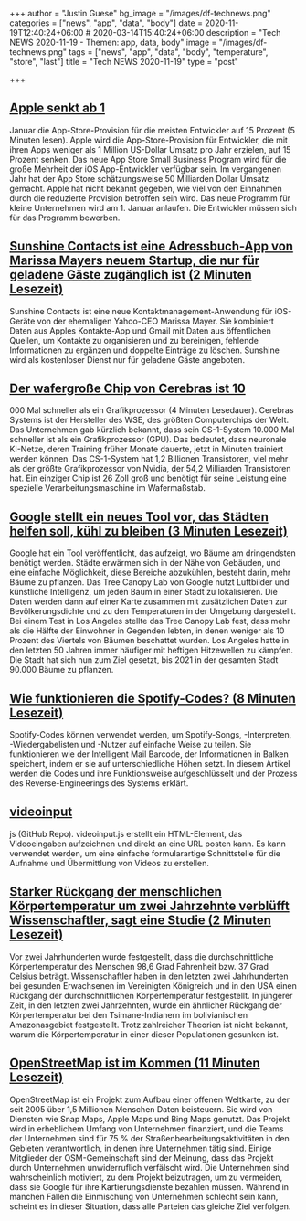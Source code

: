+++
author = "Justin Guese"
bg_image = "/images/df-technews.png"
categories = ["news", "app", "data", "body"]
date = 2020-11-19T12:40:24+06:00 # 2020-03-14T15:40:24+06:00
description = "Tech NEWS 2020-11-19 - Themen: app, data, body"
image = "/images/df-technews.png"
tags = ["news", "app", "data", "body", "temperature", "store", "last"]
title = "Tech NEWS 2020-11-19"
type = "post"

+++

## [Apple senkt ab 1](https://www.theverge.com/2020/11/18/21572302/apple-app-store-small-business-program-commission-cut-15-percent-reduction?scrolla=5eb6d68b7fedc32c19ef33b4/1/01000175e06044b5-861e0bc3-d554-4e9e-ab46-fd5d40271b42-000000/kvhhcz3pXi7SPXKNKyUsLT_ao1ENV10cYwDyV61CaXs=168)

 Januar die App-Store-Provision für die meisten Entwickler auf 15 Prozent (5 Minuten lesen). Apple wird die App-Store-Provision für Entwickler, die mit ihren Apps weniger als 1 Million US-Dollar Umsatz pro Jahr erzielen, auf 15 Prozent senken. Das neue App Store Small Business Program wird für die große Mehrheit der iOS App-Entwickler verfügbar sein. Im vergangenen Jahr hat der App Store schätzungsweise 50 Milliarden Dollar Umsatz gemacht. Apple hat nicht bekannt gegeben, wie viel von den Einnahmen durch die reduzierte Provision betroffen sein wird. Das neue Programm für kleine Unternehmen wird am 1. Januar anlaufen. Die Entwickler müssen sich für das Programm bewerben.

## [Sunshine Contacts ist eine Adressbuch-App von Marissa Mayers neuem Startup, die nur für geladene Gäste zugänglich ist (2 Minuten Lesezeit)](https://www.theverge.com/2020/11/18/21573680/sunshine-contacts-lumi-labs-ios-app-address-book-emails-phone-numbers-sync/1/01000175e06044b5-861e0bc3-d554-4e9e-ab46-fd5d40271b42-000000/BCVNcZ9QoHDLgrh9Ni_t6nM5gC6UgWyDrpMlvec7noY=168)

 Sunshine Contacts ist eine neue Kontaktmanagement-Anwendung für iOS-Geräte von der ehemaligen Yahoo-CEO Marissa Mayer. Sie kombiniert Daten aus Apples Kontakte-App und Gmail mit Daten aus öffentlichen Quellen, um Kontakte zu organisieren und zu bereinigen, fehlende Informationen zu ergänzen und doppelte Einträge zu löschen. Sunshine wird als kostenloser Dienst nur für geladene Gäste angeboten.

## [Der wafergroße Chip von Cerebras ist 10](https://venturebeat.com/2020/11/17/cerebras-wafer-size-chip-is-10000-times-faster-than-a-gpu/amp//1/01000175e06044b5-861e0bc3-d554-4e9e-ab46-fd5d40271b42-000000/wMXEJAOClTZw4bVCyRxpvt7m3sBY-cmtf7PoJIABs08=168)

000 Mal schneller als ein Grafikprozessor (4 Minuten Lesedauer). Cerebras Systems ist der Hersteller des WSE, des größten Computerchips der Welt. Das Unternehmen gab kürzlich bekannt, dass sein CS-1-System 10.000 Mal schneller ist als ein Grafikprozessor (GPU). Das bedeutet, dass neuronale KI-Netze, deren Training früher Monate dauerte, jetzt in Minuten trainiert werden können. Das CS-1-System hat 1,2 Billionen Transistoren, viel mehr als der größte Grafikprozessor von Nvidia, der 54,2 Milliarden Transistoren hat. Ein einziger Chip ist 26 Zoll groß und benötigt für seine Leistung eine spezielle Verarbeitungsmaschine im Wafermaßstab.

## [Google stellt ein neues Tool vor, das Städten helfen soll, kühl zu bleiben (3 Minuten Lesezeit)](https://www.theverge.com/2020/11/18/21573081/google-new-tool-hot-cities-trees-climate-change-temperature?scrolla=5eb6d68b7fedc32c19ef33b4/1/01000175e06044b5-861e0bc3-d554-4e9e-ab46-fd5d40271b42-000000/0E6OYcMay4WS-mTTcNTk1pWORhF40JbscLtvMYMp0-k=168)

 Google hat ein Tool veröffentlicht, das aufzeigt, wo Bäume am dringendsten benötigt werden. Städte erwärmen sich in der Nähe von Gebäuden, und eine einfache Möglichkeit, diese Bereiche abzukühlen, besteht darin, mehr Bäume zu pflanzen. Das Tree Canopy Lab von Google nutzt Luftbilder und künstliche Intelligenz, um jeden Baum in einer Stadt zu lokalisieren. Die Daten werden dann auf einer Karte zusammen mit zusätzlichen Daten zur Bevölkerungsdichte und zu den Temperaturen in der Umgebung dargestellt. Bei einem Test in Los Angeles stellte das Tree Canopy Lab fest, dass mehr als die Hälfte der Einwohner in Gegenden lebten, in denen weniger als 10 Prozent des Viertels von Bäumen beschattet wurden. Los Angeles hatte in den letzten 50 Jahren immer häufiger mit heftigen Hitzewellen zu kämpfen. Die Stadt hat sich nun zum Ziel gesetzt, bis 2021 in der gesamten Stadt 90.000 Bäume zu pflanzen.

## [Wie funktionieren die Spotify-Codes? (8 Minuten Lesezeit)](https://boonepeter.github.io/posts/2020-11-10-spotify-codes//1/01000175e06044b5-861e0bc3-d554-4e9e-ab46-fd5d40271b42-000000/E1hX5fT2yWzsuhxHEHiQ3yDFnHBLdOWjQ61ZleSqcnk=168)

 Spotify-Codes können verwendet werden, um Spotify-Songs, -Interpreten, -Wiedergabelisten und -Nutzer auf einfache Weise zu teilen. Sie funktionieren wie der Intelligent Mail Barcode, der Informationen in Balken speichert, indem er sie auf unterschiedliche Höhen setzt. In diesem Artikel werden die Codes und ihre Funktionsweise aufgeschlüsselt und der Prozess des Reverse-Engineerings des Systems erklärt.

## [videoinput](https://github.com/wgryc/video-input-js/1/01000175e06044b5-861e0bc3-d554-4e9e-ab46-fd5d40271b42-000000/BTn88XqqVokqTShxpWOBvQhqpo0MZj17t9Z5qSxqAOg=168)

js (GitHub Repo). videoinput.js erstellt ein HTML-Element, das Videoeingaben aufzeichnen und direkt an eine URL posten kann. Es kann verwendet werden, um eine einfache formularartige Schnittstelle für die Aufnahme und Übermittlung von Videos zu erstellen.

## [Starker Rückgang der menschlichen Körpertemperatur um zwei Jahrzehnte verblüfft Wissenschaftler, sagt eine Studie (2 Minuten Lesezeit)](https://interestingengineering.com/sharp-two-decade-drop-in-human-body-temperature-stumps-scientists-says-study/1/01000175e06044b5-861e0bc3-d554-4e9e-ab46-fd5d40271b42-000000/dSiVO5bkxFJ4NsHIA-KZxA1L_w0z8FgfH4k9l8Ixc6U=168)

 Vor zwei Jahrhunderten wurde festgestellt, dass die durchschnittliche Körpertemperatur des Menschen 98,6 Grad Fahrenheit bzw. 37 Grad Celsius beträgt. Wissenschaftler haben in den letzten zwei Jahrhunderten bei gesunden Erwachsenen im Vereinigten Königreich und in den USA einen Rückgang der durchschnittlichen Körpertemperatur festgestellt. In jüngerer Zeit, in den letzten zwei Jahrzehnten, wurde ein ähnlicher Rückgang der Körpertemperatur bei den Tsimane-Indianern im bolivianischen Amazonasgebiet festgestellt. Trotz zahlreicher Theorien ist nicht bekannt, warum die Körpertemperatur in einer dieser Populationen gesunken ist.

## [OpenStreetMap ist im Kommen (11 Minuten Lesezeit)](https://joemorrison.medium.com/openstreetmap-is-having-a-moment-dcc7eef1bb01/1/01000175e06044b5-861e0bc3-d554-4e9e-ab46-fd5d40271b42-000000/4QbClpJQBJaGEifKxiI2Q_7Z4aEsXRZs044aPhQlRwU=168)

 OpenStreetMap ist ein Projekt zum Aufbau einer offenen Weltkarte, zu der seit 2005 über 1,5 Millionen Menschen Daten beisteuern. Sie wird von Diensten wie Snap Maps, Apple Maps und Bing Maps genutzt. Das Projekt wird in erheblichem Umfang von Unternehmen finanziert, und die Teams der Unternehmen sind für 75 % der Straßenbearbeitungsaktivitäten in den Gebieten verantwortlich, in denen ihre Unternehmen tätig sind. Einige Mitglieder der OSM-Gemeinschaft sind der Meinung, dass das Projekt durch Unternehmen unwiderruflich verfälscht wird. Die Unternehmen sind wahrscheinlich motiviert, zu dem Projekt beizutragen, um zu vermeiden, dass sie Google für ihre Kartierungsdienste bezahlen müssen. Während in manchen Fällen die Einmischung von Unternehmen schlecht sein kann, scheint es in dieser Situation, dass alle Parteien das gleiche Ziel verfolgen.

